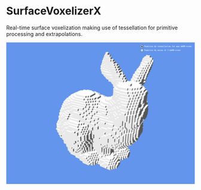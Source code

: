 # SurfaceVoxelizerX
Real-time surface voxelization making use of tessellation for primitive processing and extrapolations.

![Voxelization result](https://github.com/StarsX/SurfaceVoxelizerX/blob/master/Doc/Images/VoxelGrid_Tess.jpg "Voxelization result")
